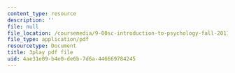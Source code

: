 ```yaml
---
content_type: resource
description: ''
file: null
file_location: /coursemedia/9-00sc-introduction-to-psychology-fall-2011/4ae31e09b4e0de6b7d6a446669784245_gRe7dy2HSTg.pdf
file_type: application/pdf
resourcetype: Document
title: 3play pdf file
uid: 4ae31e09-b4e0-de6b-7d6a-446669784245
---
```

